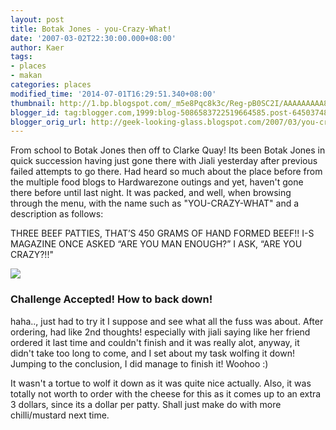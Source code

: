 ```yaml
---
layout: post
title: Botak Jones - you-Crazy-What!
date: '2007-03-02T22:30:00.000+08:00'
author: Kaer
tags:
- places
- makan
categories: places
modified_time: '2014-07-01T16:29:51.340+08:00'
thumbnail: http://1.bp.blogspot.com/_m5e8Pqc8k3c/Reg-pB0SC2I/AAAAAAAAA8I/ONFEYP1kgy4/s72-c/burgerucrazy.jpg
blogger_id: tag:blogger.com,1999:blog-5086583722519664585.post-6450374891015568747
blogger_orig_url: http://geek-looking-glass.blogspot.com/2007/03/you-crazy-what.html
---
```


From school to Botak Jones then off to Clarke Quay! Its been Botak 
Jones in quick succession having just gone there with Jiali yesterday after 
previous failed attempts to go there. Had heard so much about the place before 
from the multiple food blogs to Hardwarezone outings and yet, haven't gone 
there before until last night. It was packed, and well, when browsing through 
the menu, with the name such as "YOU-CRAZY-WHAT" and a description as follows: 

THREE BEEF PATTIES, THAT’S 450 GRAMS OF HAND FORMED BEEF!! I-S MAGAZINE ONCE ASKED 
“ARE YOU MAN ENOUGH?” I ASK, “ARE YOU CRAZY?!!" 

![](http://1.bp.blogspot.com/_m5e8Pqc8k3c/Reg-pB0SC2I/AAAAAAAAA8I/ONFEYP1kgy4/s1600/burgerucrazy.jpg) 

### Challenge Accepted! How to back down! 
haha.., just had to try it I suppose and see what all the fuss was about. 
After ordering, had like 2nd thoughts! especially with jiali saying like her 
friend ordered it last time and couldn't finish and it was really alot, 
anyway, it didn't take too long to come, and I set about my task wolfing it 
down! Jumping to the conclusion, I did manage to finish it! Woohoo :) 

It wasn't a tortue to wolf it down as it 
was quite nice actually. Also, it was totally not worth to order with the 
cheese for this as it comes up to an extra 3 dollars, since its a dollar per 
patty. Shall just make do with more chilli/mustard next time.